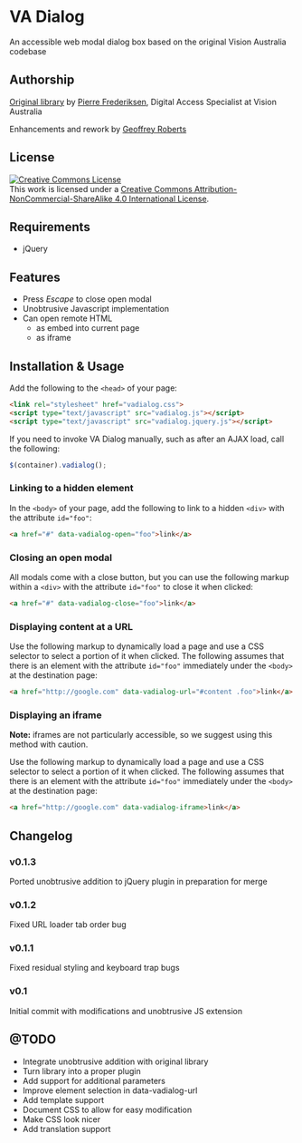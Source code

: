 # VA Dialog

An accessible web modal dialog box based on the original Vision Australia codebase

## Authorship

[Original library](https://www.visionaustralia.org/business-and-professionals/digital-accessibility-services/resources/tools-to-download/accessible-dialog-box) by [Pierre Frederiksen](mailto:pierre.frederiksen@visionaustralia.org), Digital Access Specialist at Vision Australia

Enhancements and rework by [Geoffrey Roberts](mailto:g.roberts@blackicemedia.com)

## License

<a rel="license" href="http://creativecommons.org/licenses/by-nc-sa/4.0/"><img alt="Creative Commons License" style="border-width:0" src="https://i.creativecommons.org/l/by-nc-sa/4.0/88x31.png" /></a><br />This work is licensed under a <a rel="license" href="http://creativecommons.org/licenses/by-nc-sa/4.0/">Creative Commons Attribution-NonCommercial-ShareAlike 4.0 International License</a>.

## Requirements

* jQuery

## Features

* Press _Escape_ to close open modal
* Unobtrusive Javascript implementation
* Can open remote HTML
  * as embed into current page
  * as iframe

## Installation & Usage

Add the following to the `<head>` of your page:

```html
<link rel="stylesheet" href="vadialog.css">
<script type="text/javascript" src="vadialog.js"></script>
<script type="text/javascript" src="vadialog.jquery.js"></script>
```

If you need to invoke VA Dialog manually, such as after an AJAX load, call the following:

```javascript
$(container).vadialog();
```

### Linking to a hidden element

In the `<body>` of your page, add the following to link to a hidden `<div>` with the attribute `id="foo"`:

```html
<a href="#" data-vadialog-open="foo">link</a>
```

### Closing an open modal

All modals come with a close button, but you can use the following markup within a `<div>` with the attribute `id="foo"` to close it when clicked:

```html
<a href="#" data-vadialog-close="foo">link</a>
```

### Displaying content at a URL

Use the following markup to dynamically load a page and use a CSS selector to select a portion of it when clicked. The following assumes that there is an element with the attribute `id="foo"` immediately under the `<body>` at the destination page:

```html
<a href="http://google.com" data-vadialog-url="#content .foo">link</a>
```

### Displaying an iframe

**Note:** iframes are not particularly accessible, so we suggest using this method with caution.

Use the following markup to dynamically load a page and use a CSS selector to select a portion of it when clicked. The following assumes that there is an element with the attribute `id="foo"` immediately under the `<body>` at the destination page:

```html
<a href="http://google.com" data-vadialog-iframe>link</a>
```

## Changelog

### v0.1.3

Ported unobtrusive addition to jQuery plugin in preparation for merge

### v0.1.2

Fixed URL loader tab order bug

### v0.1.1

Fixed residual styling and keyboard trap bugs

### v0.1

Initial commit with modifications and unobtrusive JS extension

## @TODO

* Integrate unobtrusive addition with original library
* Turn library into a proper plugin
* Add support for additional parameters
* Improve element selection in data-vadialog-url
* Add template support
* Document CSS to allow for easy modification
* Make CSS look nicer
* Add translation support
